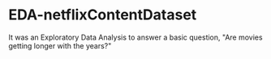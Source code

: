 # EDA-netflixContentDataset
It was an Exploratory Data Analysis to answer a basic question, "Are movies getting longer with the years?" 
